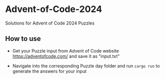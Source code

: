 # Advent-of-Code-2024
Solutions for Advent of Code 2024 Puzzles

## How to use

* Get your Puzzle input from Advent of Code website https://adventofcode.com/ and save it as "input.txt"

* Navigate into the corresponding Puzzle day folder and run `cargo run` to generate the answers for your  input
